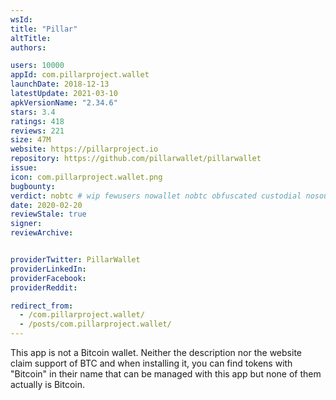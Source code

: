 ```yaml
---
wsId: 
title: "Pillar"
altTitle: 
authors:

users: 10000
appId: com.pillarproject.wallet
launchDate: 2018-12-13
latestUpdate: 2021-03-10
apkVersionName: "2.34.6"
stars: 3.4
ratings: 418
reviews: 221
size: 47M
website: https://pillarproject.io
repository: https://github.com/pillarwallet/pillarwallet
issue: 
icon: com.pillarproject.wallet.png
bugbounty: 
verdict: nobtc # wip fewusers nowallet nobtc obfuscated custodial nosource nonverifiable reproducible bounty defunct
date: 2020-02-20
reviewStale: true
signer: 
reviewArchive:


providerTwitter: PillarWallet
providerLinkedIn: 
providerFacebook: 
providerReddit: 

redirect_from:
  - /com.pillarproject.wallet/
  - /posts/com.pillarproject.wallet/
---
```



This app is not a Bitcoin wallet. Neither the description nor the website claim
support of BTC and when installing it, you can find tokens with "Bitcoin" in
their name that can be managed with this app but none of them actually is Bitcoin.
